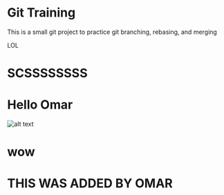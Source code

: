 # Git Training

This is a small git project to practice git branching, rebasing, and merging

LOL

# SCSSSSSSSS

# Hello Omar

![alt text](https://media.giphy.com/media/Vuw9m5wXviFIQ/giphy.gif)

# wow

# THIS WAS ADDED BY OMAR
